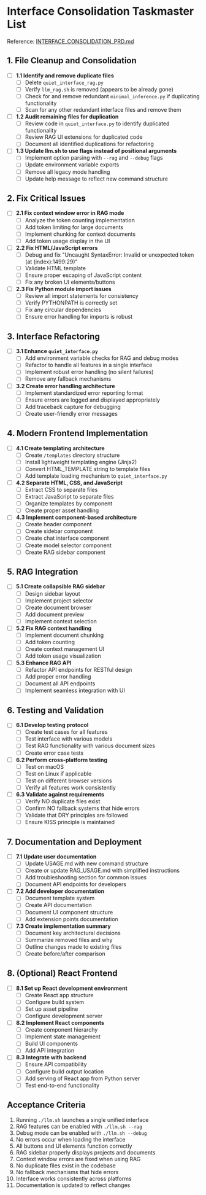 # Interface Consolidation Taskmaster List

Reference: [INTERFACE_CONSOLIDATION_PRD.md](./INTERFACE_CONSOLIDATION_PRD.md)

## 1. File Cleanup and Consolidation

- [ ] **1.1 Identify and remove duplicate files**
  - [ ] Delete `quiet_interface_rag.py`
  - [ ] Verify `llm_rag.sh` is removed (appears to be already gone)
  - [ ] Check for and remove redundant `minimal_inference.py` if duplicating functionality
  - [ ] Scan for any other redundant interface files and remove them

- [ ] **1.2 Audit remaining files for duplication**
  - [ ] Review code in `quiet_interface.py` to identify duplicated functionality
  - [ ] Review RAG UI extensions for duplicated code
  - [ ] Document all identified duplications for refactoring

- [ ] **1.3 Update llm.sh to use flags instead of positional arguments**
  - [ ] Implement option parsing with `--rag` and `--debug` flags
  - [ ] Update environment variable exports
  - [ ] Remove all legacy mode handling
  - [ ] Update help message to reflect new command structure

## 2. Fix Critical Issues

- [ ] **2.1 Fix context window error in RAG mode**
  - [ ] Analyze the token counting implementation
  - [ ] Add token limiting for large documents
  - [ ] Implement chunking for context documents
  - [ ] Add token usage display in the UI

- [ ] **2.2 Fix HTML/JavaScript errors**
  - [ ] Debug and fix "Uncaught SyntaxError: Invalid or unexpected token (at (index):1499:29)"
  - [ ] Validate HTML template
  - [ ] Ensure proper escaping of JavaScript content
  - [ ] Fix any broken UI elements/buttons

- [ ] **2.3 Fix Python module import issues**
  - [ ] Review all import statements for consistency
  - [ ] Verify PYTHONPATH is correctly set
  - [ ] Fix any circular dependencies
  - [ ] Ensure error handling for imports is robust

## 3. Interface Refactoring

- [ ] **3.1 Enhance `quiet_interface.py`**
  - [ ] Add environment variable checks for RAG and debug modes
  - [ ] Refactor to handle all features in a single interface
  - [ ] Implement robust error handling (no silent failures)
  - [ ] Remove any fallback mechanisms

- [ ] **3.2 Create error handling architecture**
  - [ ] Implement standardized error reporting format
  - [ ] Ensure errors are logged and displayed appropriately
  - [ ] Add traceback capture for debugging
  - [ ] Create user-friendly error messages

## 4. Modern Frontend Implementation

- [ ] **4.1 Create templating architecture**
  - [ ] Create `/templates` directory structure
  - [ ] Install lightweight templating engine (Jinja2)
  - [ ] Convert HTML_TEMPLATE string to template files
  - [ ] Add template loading mechanism to `quiet_interface.py`

- [ ] **4.2 Separate HTML, CSS, and JavaScript**
  - [ ] Extract CSS to separate files
  - [ ] Extract JavaScript to separate files
  - [ ] Organize templates by component
  - [ ] Create proper asset handling

- [ ] **4.3 Implement component-based architecture**
  - [ ] Create header component
  - [ ] Create sidebar component
  - [ ] Create chat interface component
  - [ ] Create model selector component
  - [ ] Create RAG sidebar component

## 5. RAG Integration

- [ ] **5.1 Create collapsible RAG sidebar**
  - [ ] Design sidebar layout
  - [ ] Implement project selector
  - [ ] Create document browser
  - [ ] Add document preview
  - [ ] Implement context selection

- [ ] **5.2 Fix RAG context handling**
  - [ ] Implement document chunking
  - [ ] Add token counting
  - [ ] Create context management UI
  - [ ] Add token usage visualization

- [ ] **5.3 Enhance RAG API**
  - [ ] Refactor API endpoints for RESTful design
  - [ ] Add proper error handling
  - [ ] Document all API endpoints
  - [ ] Implement seamless integration with UI

## 6. Testing and Validation

- [ ] **6.1 Develop testing protocol**
  - [ ] Create test cases for all features
  - [ ] Test interface with various models
  - [ ] Test RAG functionality with various document sizes
  - [ ] Create error case tests

- [ ] **6.2 Perform cross-platform testing**
  - [ ] Test on macOS
  - [ ] Test on Linux if applicable
  - [ ] Test on different browser versions
  - [ ] Verify all features work consistently

- [ ] **6.3 Validate against requirements**
  - [ ] Verify NO duplicate files exist
  - [ ] Confirm NO fallback systems that hide errors
  - [ ] Validate that DRY principles are followed
  - [ ] Ensure KISS principle is maintained

## 7. Documentation and Deployment

- [ ] **7.1 Update user documentation**
  - [ ] Update USAGE.md with new command structure
  - [ ] Create or update RAG_USAGE.md with simplified instructions
  - [ ] Add troubleshooting section for common issues
  - [ ] Document API endpoints for developers

- [ ] **7.2 Add developer documentation**
  - [ ] Document template system
  - [ ] Create API documentation
  - [ ] Document UI component structure
  - [ ] Add extension points documentation

- [ ] **7.3 Create implementation summary**
  - [ ] Document key architectural decisions
  - [ ] Summarize removed files and why
  - [ ] Outline changes made to existing files
  - [ ] Create before/after comparison

## 8. (Optional) React Frontend

- [ ] **8.1 Set up React development environment**
  - [ ] Create React app structure
  - [ ] Configure build system
  - [ ] Set up asset pipeline
  - [ ] Configure development server

- [ ] **8.2 Implement React components**
  - [ ] Create component hierarchy
  - [ ] Implement state management
  - [ ] Build UI components
  - [ ] Add API integration

- [ ] **8.3 Integrate with backend**
  - [ ] Ensure API compatibility
  - [ ] Configure build output location
  - [ ] Add serving of React app from Python server
  - [ ] Test end-to-end functionality

## Acceptance Criteria

1. Running `./llm.sh` launches a single unified interface
2. RAG features can be enabled with `./llm.sh --rag`
3. Debug mode can be enabled with `./llm.sh --debug`
4. No errors occur when loading the interface
5. All buttons and UI elements function correctly
6. RAG sidebar properly displays projects and documents
7. Context window errors are fixed when using RAG
8. No duplicate files exist in the codebase
9. No fallback mechanisms that hide errors
10. Interface works consistently across platforms
11. Documentation is updated to reflect changes